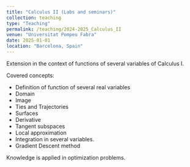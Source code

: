 ```yaml
---
title: "Calculus II (Labs and seminars)"
collection: teaching
type: "Teaching"
permalink: /teaching/2024-2025_Calculus_II
venue: "Universitat Pompeu Fabra"
date: 2025-01-01
location: "Barcelona, Spain"
---
```


Extension in the context of functions of several variables of Calculus I.

Covered concepts:

- Definition of function of several real variables
- Domain
- Image
- Ties and Trajectories
- Surfaces
- Derivative
- Tangent subspaces
- Local approximation
- Integration in several variables.
- Gradient Descent method

Knowledge is applied in optimization problems.
